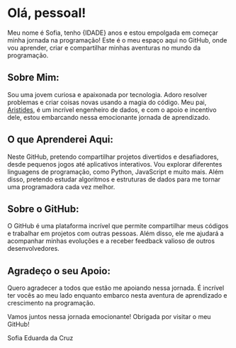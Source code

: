 # Olá, pessoal!

Meu nome é Sofia, tenho {IDADE} anos e estou empolgada em começar minha jornada na programação! Este é o meu espaço aqui no GitHub, onde vou aprender, criar e compartilhar minhas aventuras no mundo da programação.

## Sobre Mim:
Sou uma jovem curiosa e apaixonada por tecnologia. Adoro resolver problemas e criar coisas novas usando a magia do código. Meu pai, [Aristides](https://github.com/AriHenrique), é um incrível engenheiro de dados, e com o apoio e incentivo dele, estou embarcando nessa emocionante jornada de aprendizado.

## O que Aprenderei Aqui:
Neste GitHub, pretendo compartilhar projetos divertidos e desafiadores, desde pequenos jogos até aplicativos interativos. Vou explorar diferentes linguagens de programação, como Python, JavaScript e muito mais. Além disso, pretendo estudar algoritmos e estruturas de dados para me tornar uma programadora cada vez melhor.

## Sobre o GitHub:
O GitHub é uma plataforma incrível que permite compartilhar meus códigos e trabalhar em projetos com outras pessoas. Além disso, ele me ajudará a acompanhar minhas evoluções e a receber feedback valioso de outros desenvolvedores.

## Agradeço o seu Apoio:
Quero agradecer a todos que estão me apoiando nessa jornada. É incrível ter vocês ao meu lado enquanto embarco nesta aventura de aprendizado e crescimento na programação.

Vamos juntos nessa jornada emocionante! Obrigada por visitar o meu GitHub!

Sofia Eduarda da Cruz
